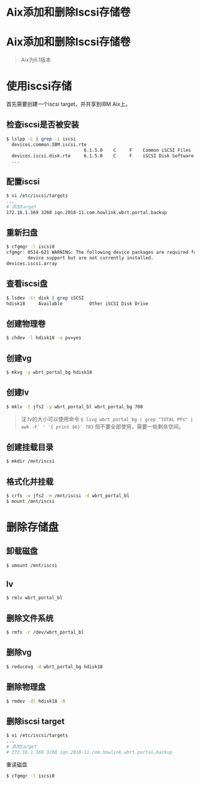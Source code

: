# 

# Aix添加和删除Iscsi存储卷


# Aix添加和删除Iscsi存储卷


> Aix为6.1版本
# 使用iscsi存储
首先需要创建一个iscsi target，并共享到IBM Aix上。
## 检查iscsi是否被安装
```bash
$ lslpp -L | grep -i iscsi 
  devices.common.IBM.iscsi.rte
                             6.1.5.0    C     F    Common iSCSI Files 
  devices.iscsi.disk.rte     6.1.5.0    C     F    iSCSI Disk Software 
  ...
```
## 配置iscsi
```bash
$ vi /etc/iscsi/targets
...
# 添加target
172.16.1.169 3260 iqn.2018-11.com.howlink.wbrt.portal.backup
```
## 重新扫盘
```bash
$ cfgmgr -l iscsi0
cfgmgr: 0514-621 WARNING: The following device packages are required for
        device support but are not currently installed.
devices.iscsi.array
```
## 查看iscsi盘
```bash
$ lsdev -Cc disk | grep iSCSI
hdisk18     Available          Other iSCSI Disk Drive
```
## 创建物理卷
```bash
$ chdev -l hdisk18 -a pv=yes
```
## 创建vg
```bash
$ mkvg -y wbrt_portal_bg hdisk18
```
## 创建lv
```bash
$ mklv -t jfs2 -y wbrt_portal_bl wbrt_portal_bg 700
```
> 注:lv的大小可以使用命令 
> `$ lsvg wbrt_portal_bg | grep "TOTAL PPs" | awk -F' ' '{ print $6}' 703`
> 但不要全部使用，需要一些剩余空间。

## 创建挂载目录
```bash
$ mkdir /mnt/iscsi
```
## 格式化并挂载
```bash
$ crfs -v jfs2 -m /mnt/iscsi -d wbrt_portal_bl
$ mount /mnt/iscsi
```
# 删除存储盘
## 卸载磁盘
```bash
$ umount /mnt/iscsi
```
## lv
```bash
$ rmlv wbrt_portal_bl
```
## 删除文件系统
```bash
$ rmfs -r /dev/wbrt_portal_bl
```
## 删除vg
```bash
$ reducevg -d wbrt_portal_bg hdisk18
```
## 删除物理盘
```bash
$ rmdev -dl hdisk18 -R
```
## 删除iscsi target
```bash
$ vi /etc/iscsi/targets
...
# 添加target
# 172.16.1.169 3260 iqn.2018-11.com.howlink.wbrt.portal.backup
```
重读磁盘
```bash
$ cfgmgr -l iscsi0
```




